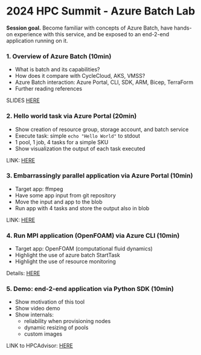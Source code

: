 # 2024 HPC Summit - Azure Batch Lab


**Session goal.** Become familiar with concepts of Azure Batch, have hands-on
experience with this service, and be exposed to an end-2-end application running
on it.


### 1. Overview of Azure Batch (10min)

- What is batch and its capabilities?
- How does it compare with CycleCloud, AKS, VMSS?
- Azure Batch interaction: Azure Portal, CLI, SDK, ARM, Bicep, TerraForm
- Further reading references

SLIDES [HERE](./azure_batch.pptx)


### 2. Hello world task via Azure Portal (20min)

- Show creation of resource group, storage account, and batch service
- Execute task: simple `echo "Hello World"` to stdout
- 1 pool, 1 job, 4 tasks for a simple SKU
- Show visualization the output of each task executed

LINK: [HERE](batchazureportalbasicjob/README.md)


### 3. Embarrassingly parallel application via Azure Portal (10min)

- Target app: ffmpeg
- Have some app input from git repository
- Move the input and app to the blob
- Run app with 4 tasks and store the output also in blob

LINK: [HERE](batchazureportalparalleljob/README.md)


### 4. Run MPI application (OpenFOAM) via Azure CLI (10min)

- Target app: OpenFOAM (computational fluid dynamics)
- Highlight the use of azure batch StartTask
- Highlight the use of resource monitoring

Details: [HERE](./batchmpicli/README.md)

### 5. Demo: end-2-end application via Python SDK (10min)

- Show motivation of this tool
- Show video demo
- Show internals:
    - reliability when provisioning nodes
    - dynamic resizing of pools
    - custom images

LINK to HPCAdvisor: [HERE](https://azure.github.io/hpcadvisor/)
